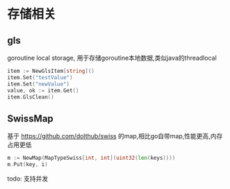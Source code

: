 # 存储相关

## gls

goroutine local storage, 用于存储goroutine本地数据,类似java的threadlocal

```go
item := NewGlsItem[string]()
item.Set("testValue")
item.Set("newValue")
value, ok := item.Get()
item.GlsClean()
```

## SwissMap

基于 https://github.com/dolthub/swiss 的map,相比go自带map,性能更高,内存占用更低

```go
m := NewMap(MapTypeSwiss[int, int](uint32(len(keys))))
m.Put(key, i)
```

todo: 支持并发